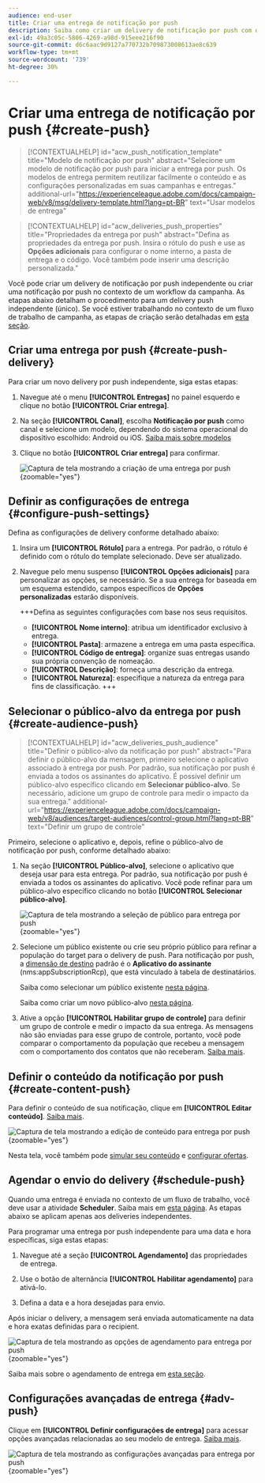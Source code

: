 ```yaml
---
audience: end-user
title: Criar uma entrega de notificação por push
description: Saiba como criar um delivery de notificação por push com o Adobe Campaign Web
exl-id: 49a3c05c-5806-4269-a98d-915eee216f90
source-git-commit: d6c6aac9d9127a770732b709873008613ae8c639
workflow-type: tm+mt
source-wordcount: '739'
ht-degree: 30%

---
```


# Criar uma entrega de notificação por push {#create-push}

>[!CONTEXTUALHELP]
>id="acw_push_notification_template"
>title="Modelo de notificação por push"
>abstract="Selecione um modelo de notificação por push para iniciar a entrega por push. Os modelos de entrega permitem reutilizar facilmente o conteúdo e as configurações personalizadas em suas campanhas e entregas."
>additional-url="https://experienceleague.adobe.com/docs/campaign-web/v8/msg/delivery-template.html?lang=pt-BR" text="Usar modelos de entrega"

>[!CONTEXTUALHELP]
>id="acw_deliveries_push_properties"
>title="Propriedades da entrega por push"
>abstract="Defina as propriedades da entrega por push. Insira o rótulo do push e use as **Opções adicionais** para configurar o nome interno, a pasta de entrega e o código. Você também pode inserir uma descrição personalizada."

Você pode criar um delivery de notificação por push independente ou criar uma notificação por push no contexto de um workflow da campanha. As etapas abaixo detalham o procedimento para um delivery push independente (único). Se você estiver trabalhando no contexto de um fluxo de trabalho de campanha, as etapas de criação serão detalhadas em [esta seção](../workflows/activities/channels.md#create-a-delivery-in-a-campaign-workflow).

## Criar uma entrega por push {#create-push-delivery}

Para criar um novo delivery por push independente, siga estas etapas:

1. Navegue até o menu **[!UICONTROL Entregas]** no painel esquerdo e clique no botão **[!UICONTROL Criar entrega]**.

1. Na seção **[!UICONTROL Canal]**, escolha **Notificação por push** como canal e selecione um modelo, dependendo do sistema operacional do dispositivo escolhido: Android ou iOS. [Saiba mais sobre modelos](../msg/delivery-template.md)

1. Clique no botão **[!UICONTROL Criar entrega]** para confirmar.

   ![Captura de tela mostrando a criação de uma entrega por push](assets/push_create_1.png){zoomable="yes"}

## Definir as configurações de entrega {#configure-push-settings}

Defina as configurações de delivery conforme detalhado abaixo:

1. Insira um **[!UICONTROL Rótulo]** para a entrega. Por padrão, o rótulo é definido com o rótulo do template selecionado. Deve ser atualizado.

1. Navegue pelo menu suspenso **[!UICONTROL Opções adicionais]** para personalizar as opções, se necessário. Se a sua entrega for baseada em um esquema estendido, campos específicos de **Opções personalizadas** estarão disponíveis.

   +++Defina as seguintes configurações com base nos seus requisitos.
   * **[!UICONTROL Nome interno]**: atribua um identificador exclusivo à entrega.
   * **[!UICONTROL Pasta]**: armazene a entrega em uma pasta específica.
   * **[!UICONTROL Código de entrega]**: organize suas entregas usando sua própria convenção de nomeação.
   * **[!UICONTROL Descrição]**: forneça uma descrição da entrega.
   * **[!UICONTROL Natureza]**: especifique a natureza da entrega para fins de classificação.
+++

## Selecionar o público-alvo da entrega por push {#create-audience-push}

>[!CONTEXTUALHELP]
>id="acw_deliveries_push_audience"
>title="Definir o público-alvo da notificação por push"
>abstract="Para definir o público-alvo da mensagem, primeiro selecione o aplicativo associado à entrega por push. Por padrão, sua notificação por push é enviada a todos os assinantes do aplicativo. É possível definir um público-alvo específico clicando em **Selecionar público-alvo**. Se necessário, adicione um grupo de controle para medir o impacto da sua entrega."
>additional-url="https://experienceleague.adobe.com/docs/campaign-web/v8/audiences/target-audiences/control-group.html?lang=pt-BR" text="Definir um grupo de controle"

Primeiro, selecione o aplicativo e, depois, refine o público-alvo de notificação por push, conforme detalhado abaixo:

1. Na seção **[!UICONTROL Público-alvo]**, selecione o aplicativo que deseja usar para esta entrega. Por padrão, sua notificação por push é enviada a todos os assinantes do aplicativo. Você pode refinar para um público-alvo específico clicando no botão **[!UICONTROL Selecionar público-alvo]**.

   ![Captura de tela mostrando a seleção de público para entrega por push](assets/push_create_2.png){zoomable="yes"}

1. Selecione um público existente ou crie seu próprio público para refinar a população do target para o delivery de push. Para notificação por push, a [dimensão de destino](../audience/about-recipients.md#targeting-dimensions) padrão é o **Aplicativo do assinante** (nms:appSubscriptionRcp), que está vinculado à tabela de destinatários.

   Saiba como selecionar um público existente [nesta página](../audience/add-audience.md).

   Saiba como criar um novo público-alvo [nesta página](../audience/one-time-audience.md).

1. Ative a opção **[!UICONTROL Habilitar grupo de controle]** para definir um grupo de controle e medir o impacto da sua entrega. As mensagens não são enviadas para esse grupo de controle, portanto, você pode comparar o comportamento da população que recebeu a mensagem com o comportamento dos contatos que não receberam. [Saiba mais](../audience/control-group.md).

## Definir o conteúdo da notificação por push {#create-content-push}

Para definir o conteúdo de sua notificação, clique em **[!UICONTROL Editar conteúdo]**. [Saiba mais](content-push.md).

![Captura de tela mostrando a edição de conteúdo para entrega por push](assets/push_create_5.png){zoomable="yes"}

Nesta tela, você também pode [simular seu conteúdo](../preview-test/preview-test.md) e [configurar ofertas](../msg/offers.md).

## Agendar o envio do delivery {#schedule-push}

Quando uma entrega é enviada no contexto de um fluxo de trabalho, você deve usar a atividade **Scheduler**. Saiba mais em [esta página](../workflows/activities/scheduler.md). As etapas abaixo se aplicam apenas aos deliveries independentes.

Para programar uma entrega por push independente para uma data e hora específicas, siga estas etapas:

1. Navegue até a seção **[!UICONTROL Agendamento]** das propriedades de entrega.

1. Use o botão de alternância **[!UICONTROL Habilitar agendamento]** para ativá-lo.

1. Defina a data e a hora desejadas para envio.

Após iniciar o delivery, a mensagem será enviada automaticamente na data e hora exatas definidas para o recipient.

![Captura de tela mostrando as opções de agendamento para entrega por push](assets/push_create_3.png){zoomable="yes"}

Saiba mais sobre o agendamento de entrega em [esta seção](../msg/gs-deliveries.md#gs-schedule).

## Configurações avançadas de entrega {#adv-push}

Clique em **[!UICONTROL Definir configurações de entrega]** para acessar opções avançadas relacionadas ao seu modelo de entrega. [Saiba mais](../advanced-settings/delivery-settings.md).

![Captura de tela mostrando as configurações avançadas para entrega por push](assets/push_create_4.png){zoomable="yes"}